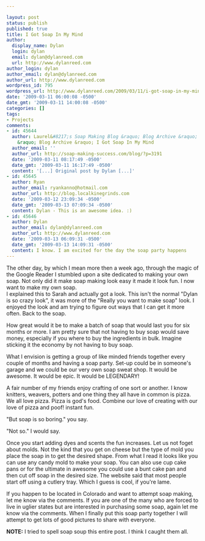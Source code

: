 ```yaml
---

layout: post
status: publish
published: true
title: I Got Soap In My Mind
author:
  display_name: Dylan
  login: dylan
  email: dylan@dylanreed.com
  url: http://www.dylanreed.com
author_login: dylan
author_email: dylan@dylanreed.com
author_url: http://www.dylanreed.com
wordpress_id: 795
wordpress_url: http://www.dylanreed.com/2009/03/11/i-got-soap-in-my-mind/
date: '2009-03-11 06:00:08 -0500'
date_gmt: '2009-03-11 14:00:08 -0500'
categories: []
tags:
- Projects
comments:
- id: 45644
  author: Laurel&#8217;s Soap Making Blog &raquo; Blog Archive &raquo; dylanreed.com
    &raquo; Blog Archive &raquo; I Got Soap In My Mind
  author_email: ''
  author_url: http://soap-making-success.com/blog/?p=3191
  date: '2009-03-11 08:17:49 -0500'
  date_gmt: '2009-03-11 16:17:49 -0500'
  content: '[...] Original post by Dylan [...]'
- id: 45645
  author: Ryan
  author_email: ryankanno@hotmail.com
  author_url: http://blog.localkinegrinds.com
  date: '2009-03-12 23:09:34 -0500'
  date_gmt: '2009-03-13 07:09:34 -0500'
  content: Dylan - This is an awesome idea. :)
- id: 45646
  author: Dylan
  author_email: dylan@dylanreed.com
  author_url: http://www.dylanreed.com
  date: '2009-03-13 06:09:31 -0500'
  date_gmt: '2009-03-13 14:09:31 -0500'
  content: I know. I am excited for the day the soap party happens
---
```


The other day, by which I mean more then a week ago, through the magic of the Google Reader I stumbled upon a site dedicated to making your own soap. Not only did it make soap making look easy it made it look fun. I now want to make my own soap.   
I explained this to Sarah and actually got a look. This isn't the normal "Dylan is so crazy look", it was more of the "Really you want to make soap" look. I enjoyed the look and am trying to figure out ways that I can get it more often. Back to the soap.

How great would it be to make a batch of soap that would last you for six months or more. I am pretty sure that not having to buy soap would save money, especially if you where to buy the ingredients in bulk. Imagine sticking it the economy by not having to buy soap. 

What I envision is getting a group of like minded friends together every couple of months and having a soap party. Set-up could be in someone's garage and we could be our very own soap sweat shop. It would be awesome. It would be epic. It would be LEGENDARY!

A fair number of my friends enjoy crafting of one sort or another. I know knitters, weavers, potters and one thing they all have in common is pizza. We all love pizza. Pizza is god's food. Combine our love of creating with our love of pizza and poof! instant fun.

"But soap is so boring." you say. 

"Not so." I would say.

Once you start adding dyes and scents the fun increases. Let us not foget about molds. Not the kind that you get on cheese but the type of mold you place the soap in to get the desired shape. From what I read it looks like you can use any candy mold to make your soap. You can also use cup cake pans or for the ultimate in awesome you could use a bunt cake pan and then cut off soap in the desired size. The website said that most people start off using a cutlery tray. Which I guess is cool, if you're lame. 

If you happen to be located in Colorado and want to attempt soap making, let me know via the comments. If you are one of the many who are forced to live in uglier states but are interested in purchasing some soap, again let me know via the comments. When I finally put this soap party together I will attempt to get lots of good pictures to share with everyone. 

**NOTE:** I tried to spell soap soup this entire post. I think I caught them all.
